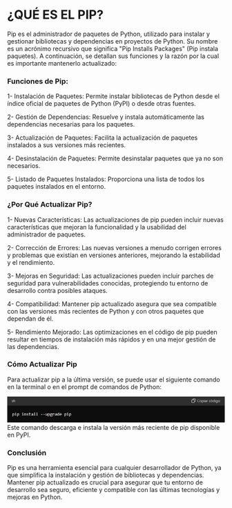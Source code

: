 # ¿QUÉ ES EL PIP?

Pip es el administrador de paquetes de Python, utilizado para instalar y gestionar bibliotecas y dependencias en proyectos de Python. Su nombre es un acrónimo recursivo que significa "Pip Installs Packages" (Pip instala paquetes). A continuación, se detallan sus funciones y la razón por la cual es importante mantenerlo actualizado:

### Funciones de Pip:
1- Instalación de Paquetes: Permite instalar bibliotecas de Python desde el índice oficial de paquetes de Python (PyPI) o desde otras fuentes.

2- Gestión de Dependencias: Resuelve y instala automáticamente las dependencias necesarias para los paquetes.

3- Actualización de Paquetes: Facilita la actualización de paquetes instalados a sus versiones más recientes.

4- Desinstalación de Paquetes: Permite desinstalar paquetes que ya no son necesarios.

5- Listado de Paquetes Instalados: Proporciona una lista de todos los paquetes instalados en el entorno.

### ¿Por Qué Actualizar Pip?
1- Nuevas Características: Las actualizaciones de pip pueden incluir nuevas características que mejoran la funcionalidad y la usabilidad del administrador de paquetes.

2- Corrección de Errores: Las nuevas versiones a menudo corrigen errores y problemas que existían en versiones anteriores, mejorando la estabilidad y el rendimiento.

3- Mejoras en Seguridad: Las actualizaciones pueden incluir parches de seguridad para vulnerabilidades conocidas, protegiendo tu entorno de desarrollo contra posibles ataques.

4- Compatibilidad: Mantener pip actualizado asegura que sea compatible con las versiones más recientes de Python y con otros paquetes que dependan de él.

5- Rendimiento Mejorado: Las optimizaciones en el código de pip pueden resultar en tiempos de instalación más rápidos y en una mejor gestión de las dependencias.

### Cómo Actualizar Pip
Para actualizar pip a la última versión, se puede usar el siguiente comando en la terminal o en el prompt de comandos de Python:

![alt text](image.png)
Este comando descarga e instala la versión más reciente de pip disponible en PyPI.

### Conclusión
Pip es una herramienta esencial para cualquier desarrollador de Python, ya que simplifica la instalación y gestión de bibliotecas y dependencias. Mantener pip actualizado es crucial para asegurar que tu entorno de desarrollo sea seguro, eficiente y compatible con las últimas tecnologías y mejoras en Python.